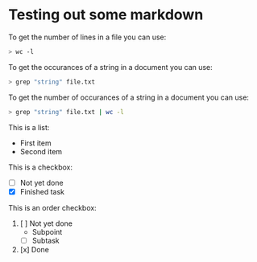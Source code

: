 # Testing out some markdown

To get the number of lines in a file you can use:

```bash
> wc -l
```

To get the occurances of a string in a document you can use:

``` bash
> grep "string" file.txt
```

To get the number of occurances of a string in a document you can use:

``` bash
> grep "string" file.txt | wc -l
```

This is a list:

- First item
- Second item

This is a checkbox:

- [ ] Not yet done
- [x] Finished task

This is an order checkbox:

1. [ ] Not yet done
   - Subpoint
   - [ ] Subtask
2. [x] Done
